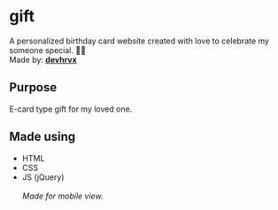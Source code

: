 # gift
A personalized birthday card website created with love to celebrate my someone special. 💖🎉<br>
Made by: <b>[devhrvx](https://hrvx.dev)</b>
## Purpose
E-card type gift for my loved one.

## Made using
- HTML
- CSS
- JS (jQuery)
<br> <br>
<i>Made for mobile view.</i>
